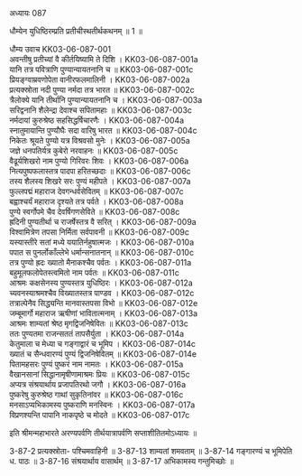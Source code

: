 अध्यायः 087

धौम्येन युधिष्ठिरम्प्रति प्रतीचीस्थतीर्थकथनम् ॥ 1 ॥

धौम्य उवाच 	KK03-06-087-001  
अवन्तीषु प्रतीच्यां वै कीर्तयिष्यामि ते दिशि ।	KK03-06-087-001a  
यानि तत्र पवित्राणि पुण्यान्यायतनानि च ॥	KK03-06-087-001c  
प्रियङ्ग्वाम्रवणोपेता वानीरफलमालिनी ।	KK03-06-087-002a  
प्रत्यक्स्रोता नदी पुण्या नर्मदा तत्र भारत ॥	KK03-06-087-002c  
त्रैलोक्ये यानि तीर्थानि पुण्यान्यायतनानि च ।	KK03-06-087-003a  
सरिद्वनानि शैलेन्द्रा देवाश्च सपितामहाः ॥	KK03-06-087-003c  
नर्मदायां कुरुश्रेष्ठ सहसिद्धर्षिचारणैः ।	KK03-06-087-004a  
स्नातुमायान्ति पुण्यौघैः सदा वारिषु भारत ॥	KK03-06-087-004c  
निकेतः श्रूयते पुण्यो यत्र विश्रवसो मुनेः ।	KK03-06-087-005a  
जज्ञे धनपतिर्यत्र कुबेरो नरवाहनः ॥	KK03-06-087-005c  
वैढूर्यशिखरो नाम पुण्यो गिरिवरः शिवः ।	KK03-06-087-006a  
नित्यपुष्पफलास्तत्र पादपा हरितच्छदाः ॥	KK03-06-087-006c  
तस्य शैलस्य शिखरे सरः पुण्यं महीपते ।	KK03-06-087-007a  
फुल्लपद्मं महाराज देवगन्धर्वसेवितम् ॥	KK03-06-087-007c  
बह्वाश्चर्यं महाराज दृश्यते तत्र पर्वते ।	KK03-06-087-008a  
पुण्ये स्वर्गोपमे चैव देवर्षिगणसेविते ॥	KK03-06-087-008c  
ह्रदिनी पुण्यतीर्था च राजर्षेस्तत्र वै सरित् ।	KK03-06-087-009a  
 विश्वामित्रेण तपसा निर्मिता सर्वपावनी ॥	KK03-06-087-009c  
यस्यास्तीरे सतां मध्ये ययातिर्नहुषात्मजः ।	KK03-06-087-010a  
पपात स पुनर्लोकाँल्लेभे धर्मान्सनातनान् ॥	KK03-06-087-010c  
तत्र पुण्यो ह्रदः ख्यातो मैनाकश्चैव पर्वतः ।	KK03-06-087-011a  
बहुमूलफलोपेतस्त्वमितो नाम पर्वतः ॥	KK03-06-087-011c  
आश्रमः कक्षसेनस्य पुण्यस्तत्र युधिष्ठिरः ।	KK03-06-087-012a  
च्यवनस्याश्रमश्चैव विख्यातस्तत्र पाण्डव ।	KK03-06-087-012c  
तत्राल्पेनैव सिद्ध्यन्ति मानवास्तपसा विभो ॥	KK03-06-087-012e  
जम्बूमार्गो महाराज ऋषीणां भावितात्मनाम् ।	KK03-06-087-013a  
आश्रमः शाम्यतां श्रेष्ठ मृगद्विजनिषेवितः ॥	KK03-06-087-013c  
ततः पुण्यतमा राजन्सततं तापसैर्युता ।	KK03-06-087-014a  
केतुमाला च मेध्या च गङ्गाद्वारं च भूमिप ।	KK03-06-087-014c  
ख्यातं च सैन्धवारण्यं पुण्यं द्विजनिषेवितम् ॥	KK03-06-087-014e  
पितामहसरः पुण्यं पुष्करं नाम नामतः ।	KK03-06-087-015a  
वैखानसानां सिद्धानामृषीणामाश्रमः प्रियः ॥	KK03-06-087-015c  
अप्यत्र संश्रयार्थाय प्रजापतिरथो जगौ ।	KK03-06-087-016a  
पुष्करेषु कुरुश्रेष्ठ गाथां सुकृतिनांवर ॥	KK03-06-087-016c  
मनसाऽप्यभिकामस्य पुष्कराणि मनस्विनः ।	KK03-06-087-017a  
विप्रणश्यन्ति पापानि नाकपृष्ठे च मोदते ॥	KK03-06-087-017c  

इति श्रीमन्महाभारते अरण्यपर्वणि तीर्थयात्रापर्वणि सप्ताशीतितमोऽध्यायः ॥

3-87-2 प्रत्यक्स्रोता- पश्चिमवाहिनी ॥ 3-87-13 शाम्यतां शमवताम् ॥ 3-87-14 गङ्गारण्यं च भूमिपेति ध. पाठः ॥ 3-87-16 संश्रयार्थाय वासार्थम् ॥ 3-87-17 अभिकामस्य गन्तुमिच्छोः ॥
